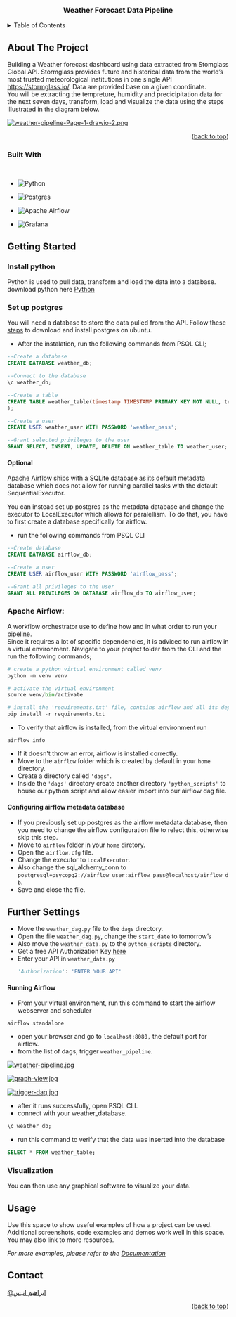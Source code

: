 <!-- Improved compatibility of back to top link: See: https://github.com/othneildrew/Best-README-Template/pull/73 -->
<a name="readme-top"></a>
<!--
*** Thanks for checking out the Best-README-Template. If you have a suggestion
*** that would make this better, please fork the repo and create a pull request
*** or simply open an issue with the tag "enhancement".
*** Don't forget to give the project a star!
*** Thanks again! Now go create something AMAZING! :D
-->



<!-- PROJECT SHIELDS -->
<!--
*** I'm using markdown "reference style" links for readability.
*** Reference links are enclosed in brackets [ ] instead of parentheses ( ).
*** See the bottom of this document for the declaration of the reference variables
*** for contributors-url, forks-url, etc. This is an optional, concise syntax you may use.
*** https://www.markdownguide.org/basic-syntax/#reference-style-links
-->


<!-- PROJECT LOGO -->
<br />
<div align="center">
  
   <h3 align="center">Weather Forecast Data Pipeline</h3>
 
</div>



<!-- TABLE OF CONTENTS -->
<details>
  <summary>Table of Contents</summary>
  <ol>
    <li>
      <a href="#about-the-project">About The Project</a>
      <ul>
        <li><a href="#built-with">Built With</a></li>
      </ul>
    </li>
    <li>
      <a href="#getting-started">Getting Started</a>
      <ul>
        <li><a href="#prerequisites">Prerequisites</a></li>
        <li><a href="#installation">Installation</a></li>
      </ul>
    </li>
    <li><a href="#usage">Usage</a></li>
    <li><a href="#contact">Contact</a></li>
    
  </ol>
</details>



<!-- ABOUT THE PROJECT -->
## About The Project

Building a Weather forecast dashboard using data extracted from Stomglass Global API.
Stormglass provides future and historical data from the world’s most trusted meteorological institutions in one single API https://stormglass.io/. Data are provided base on a given coordinate.
<br/>
You will be extracting the tempreture, humidity and precicipitation data for the next seven days, transform, load and visualize the data using the steps illustrated in the diagram below.

[![weather-pipeline-Page-1-drawio-2.png](https://i.postimg.cc/hjgX7PNY/weather-pipeline-Page-1-drawio-2.png)](https://postimg.cc/VSGfx1f9)

<p align="right">(<a href="#readme-top">back to top</a>)</p>



### Built With
<br/>

* ![Python](https://img.shields.io/badge/python-233161.svg?style=for-the-badge&logo=python&logoColor=yellow)

* ![Postgres](https://img.shields.io/badge/postgres-%23316192.svg?style=for-the-badge&logo=postgresql&logoColor=white)

* ![Apache Airflow](https://img.shields.io/badge/Apache%20Airflow-233161?style=for-the-badge&logo=Apache%20Airflow&logoColor=white)

* ![Grafana](https://img.shields.io/badge/grafana-017CEE?style=for-the-badge&logo=grafana&logoColor=fdd54)


<!-- GETTING STARTED -->
## Getting Started
### Install python
Python is used to pull data, transform and load the data into a database.
download python here
[Python](https://www.python.org/downloads/)

### Set up postgres
You will need a database to store the data pulled from the API. Follow these [steps](https://www.postgresql.org/download/linux/ubuntu/) to download and install postgres on ubuntu.
* After the instalation, run the following commands from PSQL CLI;

```sql
--Create a database
CREATE DATABASE weather_db;
```

```sql
--Connect to the database
\c weather_db;
```

```sql
--Create a table
CREATE TABLE weather_table(timestamp TIMESTAMP PRIMARY KEY NOT NULL, temperature FLOAT, humidity FLOAT, precipitation FLOAT
);
```

```sql
--Create a user
CREATE USER weather_user WITH PASSWORD 'weather_pass';
```

```sql
--Grant selected privileges to the user
GRANT SELECT, INSERT, UPDATE, DELETE ON weather_table TO weather_user;
```
#### Optional
Apache Airflow ships with a SQLite database as its default metadata database which does not allow for running parallel tasks with the default SequentialExecutor.

You can instead set up postgres as the metadata database and change the executor to LocalExecutor which allows for paralellism. To do that, you have to first create a database specifically for airflow.
* run the following commands from PSQL CLI

```sql
--Create database
CREATE DATABASE airflow_db;
```

```sql
--Create a user
CREATE USER airflow_user WITH PASSWORD 'airflow_pass';
```

```sql
--Grant all privileges to the user
GRANT ALL PRIVILEGES ON DATABASE airflow_db TO airflow_user;
```
### Apache Airflow: 
A workflow orchestrator use to define how and in what order to run your pipeline.
<br/>
Since it requires a lot of specific dependencies, it is adviced to run airflow in a virtual environment. Navigate to your project folder from the CLI and the run the following commands;

```py
# create a python virtual environment called venv
python -m venv venv
```

```py
# activate the virtual environment
source venv/bin/activate
```

```py
# install the 'requirements.txt' file, contains airflow and all its dependencies
pip install -r requirements.txt
```

* To verify that airflow is installed, from the virtual environment run
```
airflow info
```

* If it doesn't throw an error, airflow is installed correctly.
* Move to the `airflow` folder which is created by default in your `home` directory.
* Create a directory called `'dags'`.
* Inside the `'dags'` directory create another directory `'python_scripts'` to house our python script and allow easier import into our airflow dag file.

#### Configuring airflow metadata database
* If you previously set up postgres as the airflow metadata database, then you need to change the airflow configuration file to relect this, otherwise skip this step.
* Move to `airflow` folder in your `home` diretory.
* Open the `airflow.cfg` file.
* Change the executor to `LocalExecutor`.
* Also change the sql_alchemy_conn to `postgresql+psycopg2://airflow_user:airflow_pass@localhost/airflow_db`.
* Save and close the file.

## Further Settings
* Move the `weather_dag.py` file to the `dags` directory.
* Open the file `weather_dag.py`, change the `start_date` to tomorrow’s
* Also move the `weather_data.py` to the `python_scripts` directory.
* Get a free API Authorization Key  [here](https://stormglass.io/)
* Enter your API in `weather_data.py`
   ```py
   'Authorization': 'ENTER YOUR API'
   ```
#### Running Airflow

* From your virtual environment, run this command to start the airflow webserver and scheduler

```
airflow standalone
```

* open your browser and go to `localhost:8080,` the default port for airflow.
* from the list of dags, trigger `weather_pipeline`.

[![weather-pipeline.jpg](https://i.postimg.cc/1RN9L6Cy/weather-pipeline.jpg)](https://postimg.cc/MXq2BcJL)

[![graph-view.jpg](https://i.postimg.cc/NF1vL6ST/graph-view.jpg)](https://postimg.cc/1V5jjq95)


[![trigger-dag.jpg](https://i.postimg.cc/CxpVyQZN/trigger-dag.jpg)](https://postimg.cc/rKjHxgN0)

* after it runs successfully, open PSQL CLI.
* connect with your weather_database.
```sql
\c weather_db;
```

* run this command to verify that the data was inserted into the database
```sql
SELECT * FROM weather_table;
```
### Visualization
You can then use any graphical software to visualize your data.


<!-- USAGE EXAMPLES -->
## Usage

Use this space to show useful examples of how a project can be used. Additional screenshots, code examples and demos work well in this space. You may also link to more resources.

_For more examples, please refer to the [Documentation](https://example.com)_


<!-- CONTACT -->
## Contact

[@ابراهيم انيس](https://twitter.com/ibrahim__Anees)


<p align="right">(<a href="#readme-top">back to top</a>)</p>


